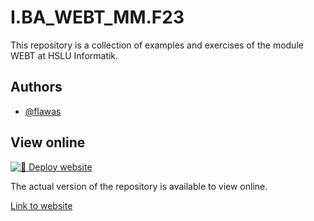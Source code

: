 # I.BA_WEBT_MM.F23
This repository is a collection of examples and exercises of the module WEBT at HSLU Informatik. 


## Authors

- [@flawas](https://www.github.com/flawas)


## View online

[![🚀 Deploy website](https://github.com/flawas/I.BA_WEBT_MM.F23/actions/workflows/main.yml/badge.svg)](https://github.com/flawas/I.BA_WEBT_MM.F23/actions/workflows/main.yml)

The actual version of the repository is available to view online. 

[Link to website](http://i-ba-webt-mm-f23.flaviowaser.ch/)
